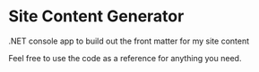 # Site Content Generator

.NET console app to build out the front matter for my site content

Feel free to use the code as a reference for anything you need.